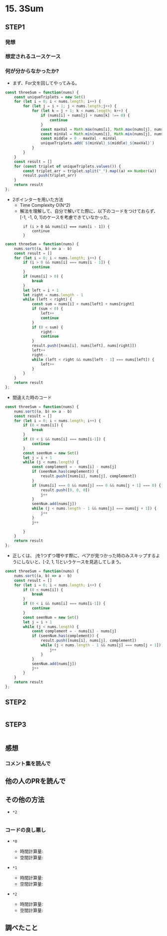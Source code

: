 # 15. 3Sum

## STEP1

### 発想

### 想定されるユースケース

### 何が分からなかったか?

- まず、For文を回してやってみる。

```javascript
const threeSum = function(nums) {
    const uniqueTriplets = new Set()
    for (let i = 0; i < nums.length; i++) {
        for (let j = i + 1; j < nums.length;j++) {
            for (let k = j + 1; k < nums.length; k++) {
                if (nums[i] + nums[j] + nums[k] !== 0) {
                    continue
                }
                const maxVal = Math.max(nums[i], Math.max(nums[j], nums[k]))
                const minVal = Math.min(nums[i], Math.min(nums[j], nums[k]))
                const middle = 0 - maxVal - minVal
                uniqueTriplets.add(`${minVal}_${middle}_${maxVal}`)
            }
        }
    }
    const result = []
    for (const triplet of uniqueTriplets.values()) {
        const triplet_arr = triplet.split("_").map((a) => Number(a))
        result.push(triplet_arr)
    }
    return result
};
```

- 2ポインターを用いた方法
  - Time Complexity O(N^2)
  - 解法を理解して、自分で解いてた際に、以下のコードをつけておらず、
    [-1, -1, 0, 1]のケースを考慮できていなかった。

```javasciprt
        if (i > 0 && nums[i] === nums[i - 1]) {
            continue
        }
```

```javascript
const threeSum = function(nums) {
    nums.sort((a, b) => a - b)
    const result = []
    for (let i = 0; i < nums.length; i++) {
        if (i > 0 && nums[i] === nums[i - 1]) {
            continue
        }
        if (nums[i] > 0) {
            break
        }
        let left = i + 1
        let right = nums.length - 1
        while (left < right) {
            const sum = nums[i] + nums[left] + nums[right]
            if (sum < 0) {
                left++
                continue
            }
            if (0 < sum) {
                right--
                continue
            }
            result.push([nums[i], nums[left], nums[right]])
            left++
            right--
            while (left < right && nums[left - 1] === nums[left]) {
                left++
            }
        }
    }
    return result
};
```

- 間違えた時のコード

```javascript
const threeSum = function(nums) {
    nums.sort((a, b) => a - b)
    const result = []
    for (let i = 0; i < nums.length; i++) {
        if (0 < nums[i]) {
            break
        }
        if (0 < i && nums[i] === nums[i-1]) {
            continue
        }
        const seenNum = new Set()
        let j = i + 1
        while (j < nums.length) {
            const complement = - nums[i] - nums[j]
            if (seenNum.has(complement)) {
                result.push([nums[i], nums[j], complement])
            }
            if (nums[i] === 0 && nums[j] === 0 && nums[j + 1] === 0) {
                result.push([0, 0, 0])
                j++
            }
            seenNum.add(nums[j])
            while (j < nums.length - 1 && nums[j] === nums[j + 1]) {
                j++
            }
            j++
            
        }
    }
    return result
};
```

- 正しくは、
jを1つずつ増やす際に、ペアが見つかった時のみスキップするようにしないと、[-2, 1, 1]というケースを見逃してしまう。


```javascript
const threeSum = function(nums) {
    nums.sort((a, b) => a - b)
    const result = []
    for (let i = 0; i < nums.length; i++) {
        if (0 < nums[i]) {
            break
        }
        if (0 < i && nums[i] === nums[i-1]) {
            continue
        }
        const seenNum = new Set()
        let j = i + 1
        while (j < nums.length) {
            const complement = - nums[i] - nums[j]
            if (seenNum.has(complement)) {
                result.push([nums[i], nums[j], complement])
                while (j < nums.length - 1 && nums[j] === nums[j + 1]) {
                    j++
                }
            }
            seenNum.add(nums[j]) 
            j++
        }
    }
    return result
};
```
## STEP2

```javascript
```

## STEP3

```javascript
```

## 感想

### コメント集を読んで

## 他の人のPRを読んで

## その他の方法

- `*2` 

```javascript
```

### コードの良し悪し

* `*0`
  * 時間計算量:
  * 空間計算量:

* `*1`
  * 時間計算量:
  * 空間計算量:

* `*2`
  * 時間計算量:
  * 空間計算量:

## 調べたこと

